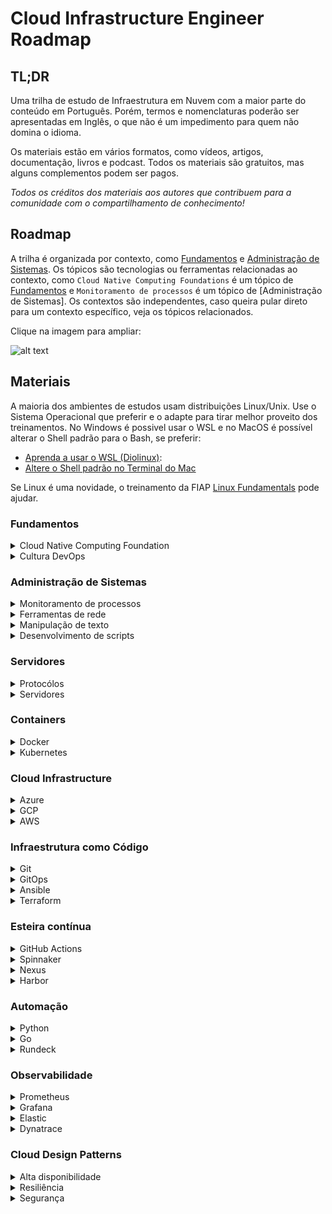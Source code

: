 # **Cloud Infrastructure Engineer Roadmap**

## **TL;DR**

Uma trilha de estudo de Infraestrutura em Nuvem com a maior parte do conteúdo em Português. Porém, termos e nomenclaturas poderão ser apresentadas em Inglês, o que não é um impedimento para quem não domina o idioma.

Os materiais estão em vários formatos, como vídeos, artigos, documentação, livros e podcast. Todos os materiais são gratuitos, mas alguns complementos podem ser pagos.

*Todos os créditos dos materiais aos autores que contribuem para a comunidade com o compartilhamento de conhecimento!*

## **Roadmap**

A trilha é organizada por contexto, como [Fundamentos](https://example.com) e [Administração de Sistemas](https://example.com). Os tópicos são tecnologias ou ferramentas relacionadas ao contexto, como `Cloud Native Computing Foundations` é um tópico de [Fundamentos](https://example.com) e `Monitoramento de processos` é um tópico de [Administração de Sistemas].
Os contextos são independentes, caso queira pular direto para um contexto específico, veja os tópicos relacionados.

Clique na imagem para ampliar:

![alt text](https://raw.githubusercontent.com/therenanlira/roadmap-sre-devops/main/cloud-eng-roadmap.png)

## **Materiais**

A maioria dos ambientes de estudos usam distribuições Linux/Unix.
Use o Sistema Operacional que preferir e o adapte para tirar melhor proveito dos treinamentos.
No Windows é possivel usar o WSL e no MacOS é possível alterar o Shell padrão para o Bash, se preferir:

- [Aprenda a usar o WSL (Diolinux)](https://www.youtube.com/watch?v=o1_E4PBl30s):
- [Altere o Shell padrão no Terminal do Mac](https://support.apple.com/pt-br/guide/terminal/trml113/mac)

Se Linux é uma novidade, o treinamento da FIAP [Linux Fundamentals](https://eucapacito.com.br/curso-ec/linux-fundamentos/) pode ajudar.

### **Fundamentos**

<details>
<summary>Cloud Native Computing Foundation</summary>
<p>

- Um resumo do que é a CNCF feito pelo ChatGPT:

> A Cloud Native Computing Foundation (CNCF) é uma organização sem fins lucrativos que tem como objetivo impulsionar a adoção e o desenvolvimento de tecnologias nativas da nuvem. Fundada em 2015 pela Linux Foundation, a CNCF fornece uma plataforma neutra para colaboração, padronização e promoção de soluções de código aberto voltadas para ambientes de nuvem.
> A CNCF é conhecida principalmente por seu projeto de orquestração de contêineres chamado Kubernetes, que se tornou um padrão de fato na indústria para gerenciar aplicativos em escala na nuvem. Além disso, a CNCF abriga uma variedade de outros projetos de código aberto relacionados, incluindo o Prometheus para monitoramento, o Envoy para proxy de serviços e o Fluentd para coleta e análise de logs, entre muitos outros.

- Oficial: [Cloud Native Computing Foundation](https://www.cncf.io/)
- Vídeo: [[IBM] O que é o Cloud Native](https://youtu.be/fp9_ubiKqFU)

</p>
</details>

<details>
<summary>Cultura DevOps</summary>
<p>

- Um resumo do que é a CNCF feito pelo ChatGPT:

> A cultura DevOps é uma abordagem colaborativa e cultural que busca unir as equipes de desenvolvimento de software (Dev) e operações de TI (Ops) em um processo integrado e contínuo, visando acelerar a entrega de software, melhorar a qualidade dos produtos e aumentar a eficiência operacional.
> O termo "DevOps" combina as palavras "desenvolvimento" e "operações" para destacar a importância da colaboração entre essas duas áreas.
> Práticas e princípios-chave da cultura DevOps incluem a automação de processos, o uso de ferramentas de integração contínua e entrega contínua (CI/CD), a adoção de monitoramento e feedback contínuos, a implementação de testes automatizados e a busca por melhorias contínuas em todo o processo de desenvolvimento e implantação.

- Treinamento: [[FIAP] DevOps & Agile Culture](https://eucapacito.com.br/curso-ec/devops-agile-culture)
  - OBS: nos capítulos 1 e 2 é apresentado a cultura DevOps, nos capítulos 3 à 5 é apresentado a cultura Agile, que pode ser pulado, caso queira focar apenas no assunto DevOps.

</details>

### Administração de Sistemas

<details>
<summary>Monitoramento de processos</summary>
<p>

- Um resumo do que é monitoramento de processos feito pelo ChatGPT:

> O monitoramento de processos é essencial para entender o desempenho do sistema, identificar gargalos, solucionar problemas e otimizar o uso de recursos. Ele desempenha um papel importante na administração de servidores, ambientes de produção e infraestrutura de TI em geral.

As principais ferramentas para monitoramento são `ps`, `top`, `htop`, e `kill`.

- Vídeo: [[LinuxTips] Gerenciamento de Processos Linux - ps, top, htop, kill](https://youtube.com/playlist?list=PLf-O3X2-mxDlx6sRx2WB-xv3Q9YHJ23ZN)

</p>
</details>

<details>
<summary>Ferramentas de rede</summary>
<p>

- Um resumo do que são as ferramentas de rede feito pelo ChatGPT:

> As ferramentas de rede são conjuntos de utilitários e comandos disponíveis para gerenciar e diagnosticar redes em sistemas operacionais baseados em Linux. Essas ferramentas permitem aos administradores e usuários monitorar, configurar, solucionar problemas e interagir com redes de computadores.

Essas ferramentas mais utilizadas, para um maior entendimento em como elas funcionam, use o comando [`man`](https://www.linuxforce.com.br/comandos-linux/comandos-linux-comando-man/) ou o comando [`tldr`](https://github.com/tldr-pages/tldr).

- `traceroute` - Rastreia a rota feita por pacotes em uma rede IP.
- `ping` - Envia pacotes de solicitação de eco para um host para testar a conexão com a Internet.
- `mtr` - Combina a funcionalidade de traceroute e ping em uma única ferramenta de diagnóstico.
- `nmap` - Verifica hosts em busca de portas abertas.
- `netstat` - Exibe conexões de rede, tabelas de roteamento, estatísticas de interface, conexões de mascarada e associações multicast.
- `ufw` e `firewalld` - Ferramenta de gerenciamento de Firewall.
- `iptables` e `nftables` - Ferramenta de gerenciamento de Firewall.
- `tcpdump` - Despeja o tráfego em uma rede.
- `dig` - Utilitário de pesquisa de DNS.
- `scp` - Cópia segura.

</p>
</details>

<details>
<summary>Manipulação de texto</summary>
<p>

- Um resumo do que é a manipulação de texto feito pelo ChatGPT:

> A manipulação de texto em Linux refere-se à capacidade de processar e transformar dados de texto usando uma variedade de comandos e utilitários disponíveis no sistema operacional Linux. Essas ferramentas permitem realizar tarefas como busca, filtragem, substituição, formatação e processamento de arquivos de texto de maneira eficiente e automatizada.

Essas ferramentas mais utilizadas, para um maior entendimento em como elas funcionam, use o comando [`man`](https://www.linuxforce.com.br/comandos-linux/comandos-linux-comando-man/) ou o comando [`tldr`](https://github.com/tldr-pages/tldr).

- `awk` - Uma linguagem de programação projetada para processamento de texto e normalmente usada como uma ferramenta de extração e relatórios de dados.
- `sed` - Um editor de fluxo para filtrar e transformar texto.
- `grep` - Um utilitário de linha de comando para pesquisar conjuntos de dados de texto simples para linhas que correspondem a uma expressão regular.
- `sort` - Um utilitário de linha de comando para classificar linhas de arquivos de texto.
- `cut` - Um utilitário de linha de comando para cortar seções de cada linha de arquivos.
- `uniq` - Um utilitário de linha de comando para relatar ou omitir linhas repetidas.
- `cat` - Um utilitário de linha de comando para concatenar arquivos e imprimir na saída padrão.
- `echo` - Um utilitário de linha de comando para exibir uma linha de texto.
- `fmt` - Um utilitário de linha de comando para formatação de texto ideal e simples.
- `tr` - Um utilitário de linha de comando para traduzir ou excluir caracteres.
- `nl` - Um utilitário de linha de comando para numerar linhas de arquivos.
- `wc` - Um utilitário de linha de comando para imprimir contagens de novas linhas, palavras e bytes para arquivos.

</p>
</details>

<details>
<summary>Desenvolvimento de scripts</summary>
<p>

- Um resumo do que é bash scripting feito pelo ChatGPT:

> Bash scripting é a prática de escrever scripts ou programas utilizando a linguagem de script Bash, que é uma shell de linha de comando amplamente usada em sistemas operacionais baseados em Unix, como Linux. O Bash scripting permite automatizar tarefas repetitivas, executar sequências de comandos, criar scripts complexos e personalizar a interação com o sistema operacional.

Desenvolver scripts bash requer um editor de texto. Pode ser usada a IDE [`VS Code`](https://code.visualstudio.com/) ou um editor de texto para o Shell, como o [`VIM`](https://www.vim.org/) ou [`NANO`](https://www.nano-editor.org/)

- Vídeo: [[debxp] Curso Básico de Bash](https://youtube.com/playlist?list=PLXoSGejyuQGpf4X-NdGjvSlEFZhn2f2H7)
- Vídeo: [[LinuxTips] Agendar um Job de Primeira no Crontab](https://youtu.be/jVM8Y97dLik)

</p>
</details>

### Servidores

<details>
<summary>Protocólos</summary>
<p>

- Um resumo do que são os protocólos feito pelo ChatGPT:

> Os protocolos de rede são conjuntos de regras e formatos padronizados que governam a comunicação entre dispositivos em uma rede de computadores. Cada protocolo define como os dados devem ser transmitidos, organizados e interpretados entre os dispositivos.

- FTP (File Transfer Protocol): É um protocolo usado para transferir arquivos entre sistemas em uma rede. Permite o upload e download de arquivos de um computador remoto para um computador local ou vice-versa.

- HTTP (Hypertext Transfer Protocol): É o protocolo usado para transferir dados entre um cliente (geralmente um navegador) e um servidor na World Wide Web. É amplamente utilizado para acessar sites, enviar solicitações e receber respostas, como carregar páginas da web.

- HTTPS (Hypertext Transfer Protocol Secure): É uma extensão do HTTP que utiliza criptografia SSL/TLS para fornecer uma conexão segura e criptografada entre um cliente e um servidor. É usado em sites que requerem segurança, como transações financeiras e autenticação.

- SSL (Secure Sockets Layer): É um protocolo de segurança legado usado para estabelecer uma conexão criptografada entre um cliente e um servidor. Foi amplamente substituído pelo TLS.

- TLS (Transport Layer Security): É o sucessor do SSL e é usado para fornecer segurança em comunicações pela Internet. Ele criptografa os dados transmitidos entre os dispositivos para proteger a confidencialidade e integridade das informações.

- DNS (Domain Name System): É um protocolo usado para traduzir nomes de domínio em endereços IP. Ele permite que os usuários acessem sites digitando um nome de domínio, em vez de ter que memorizar o endereço IP numérico correspondente.

- SSH (Secure Shell): É um protocolo que permite a conexão segura a dispositivos remotos em uma rede. Ele fornece autenticação e criptografia para proteger as comunicações, sendo amplamente utilizado para acesso remoto a servidores e transferência segura de arquivos.

</p>
</details>

<details>
<summary>Servidores</summary>
<p>

- Um resumo do que são servidores feito pelo ChatGPT:

> Servidor, no contexto de tecnologia, refere-se a um software ou hardware que oferece serviços ou recursos para outros dispositivos ou aplicativos em uma rede. Esses servidores são projetados para atender a solicitações, processar dados e fornecer funcionalidades específicas.
> Cada um desses servidores desempenha um papel específico em diferentes cenários de aplicativos e infraestrutura de TI. O Nginx é amplamente utilizado como servidor web e proxy reverso, o Redis é conhecido por sua velocidade e flexibilidade como banco de dados em memória, e o Kafka é uma plataforma de streaming de alto desempenho para lidar com fluxos contínuos de dados em tempo real.

- Nginx é um servidor web de alto desempenho, conhecido por sua escalabilidade e eficiência. Ele é usado para hospedar sites estáticos ou dinâmicos, além de servir como proxy reverso para balanceamento de carga, cache e manipulação de solicitações HTTP. O Nginx também pode ser usado como servidor de arquivos estáticos ou como proxy para servidores de aplicativos.

- Redis é um banco de dados em memória de código aberto, que também pode ser visto como um servidor de armazenamento de chave-valor. Ele é projetado para fornecer alta velocidade e baixa latência, sendo amplamente utilizado como um cache distribuído, armazenamento de sessão, fila de mensagens e muito mais. O Redis também suporta estruturas de dados avançadas, como listas, conjuntos, hashes e sorted sets.

- Kafka é uma plataforma de streaming distribuída, projetada para lidar com o processamento em tempo real de fluxos de dados. Ele funciona como um sistema de mensagens de alto desempenho e armazena fluxos de eventos em tópicos. O Kafka é usado para casos de uso de streaming, como ingestão de dados, processamento de eventos em tempo real, integração de sistemas e criação de pipelines de dados.

- Oficial: [Nginx Documentation](https://nginx.org/en/docs/)
- Vídeo: [[CofOps] Forma fácil e correta de instalar o Nginx no Ubuntu 20.04](https://youtube.com/watch?v=hn17w828I-w)
- Vídeo: [[Filipe Morelli Developer] Curso de Redis](https://youtube.com/playlist?list=PLWhiA_CuQkbA_nmwPvjxVUr4XucYUrYXi)
- Vídeo: [[Escola de Inteligência Artificial] Apache Kafka](https://youtube.com/playlist?list=PLzWDDw1w8cTRsUM3cLMxImrQRv8jrOTP0)  

</p>
</details>

### Containers

<details>
<summary>Docker</summary>
<p>

</p>
</details>

<details>
<summary>Kubernetes</summary>
<p>

</p>
</details>

### Cloud Infrastructure

<details>
<summary>Azure</summary>
<p>

</p>
</details>

<details>
<summary>GCP</summary>
<p>

</p>
</details>

<details>
<summary>AWS</summary>
<p>

</p>
</details>

### Infraestrutura como Código

<details>
<summary>Git</summary>
<p>

- Um resumo do que é Git feito pelo ChatGPT:

> Git é um sistema de controle de versão distribuído amplamente utilizado para rastrear alterações em projetos de desenvolvimento de software. Ele permite que várias pessoas trabalhem em um projeto simultaneamente, gerenciando diferentes versões dos arquivos e facilitando a colaboração entre os membros da equipe.

- Vídeo: [[Bonieky Lacerda] Curso Completo de GIT](https://youtu.be/OuOb1_qADBQ)

</p>
</details>

<details>
<summary>GitOps</summary>
<p>

</p>
</details>

<details>
<summary>Ansible</summary>
<p>

</p>
</details>

<details>
<summary>Terraform</summary>
<p>

</p>
</details>

### Esteira contínua

<details>
<summary>GitHub Actions</summary>
<p>

</p>
</details>

<details>
<summary>Spinnaker</summary>
<p>

</p>
</details>

<details>
<summary>Nexus</summary>
<p>

</p>
</details>

<details>
<summary>Harbor</summary>
<p>

</p>
</details>

### Automação

<details>
<summary>Python</summary>
<p>

- Um resumo do que é Python feito pelo ChatGPT:

> Python é uma linguagem de programação interpretada, de alto nível e de propósito geral. Foi criada por Guido van Rossum e lançada pela primeira vez em 1991. Python é conhecida por sua simplicidade, clareza de código e facilidade de leitura, o que a torna uma ótima opção tanto para iniciantes quanto para desenvolvedores experientes.

- Treinamento: [[Diego Mariano] Introdução à linguagem Python](https://www.udemy.com/course/intro_python/)
- Livro: [Automate the Boring Stuff with Python](https://automatetheboringstuff.com/)
- Podcast: [[Hipster Talks] Automação com Python](https://youtu.be/s_b79fuuIY4)

</p>
</details>

<details>
<summary>Go</summary>
<p>

- Um resumo do que é Go feito pelo ChatGPT:

> Golang, também conhecida como Go, é uma linguagem de programação moderna, de código aberto, desenvolvida pelo Google. Ela foi projetada para ser eficiente, simples, segura e de fácil leitura. Go foi lançada em 2009 e ganhou popularidade devido à sua eficiência no desenvolvimento de sistemas escaláveis e concorrentes.

- Vídeo: [[Aprenda Go] Aprenda Go](https://youtube.com/playlist?list=PLCKpcjBB_VlBsxJ9IseNxFllf-UFEXOdg)

</p>
</details>

<details>
<summary>Rundeck</summary>
<p>

- Um resumo do que é Rundeck feito pelo ChatGPT:

> Rundeck é uma plataforma de automação de operações e agendamento de tarefas desenvolvida para simplificar e gerenciar fluxos de trabalho complexos em ambientes de TI. Ela fornece uma interface amigável para automatizar e orquestrar tarefas em uma variedade de sistemas, como servidores, nuvens, bancos de dados, aplicativos e muito mais.

- Vídeo: [[LinuxTips] Infra Ágil - Rundeck](https://youtu.be/kE3wxQSMaio)

</p>
</details>

### Observabilidade

<details>
<summary>Prometheus</summary>
<p>

</p>
</details>

<details>
<summary>Grafana</summary>
<p>

</p>
</details>

<details>
<summary>Elastic</summary>
<p>

</p>
</details>

<details>
<summary>Dynatrace</summary>
<p>

</p>
</details>

### Cloud Design Patterns

<details>
<summary>Alta disponibilidade</summary>
<p>

</p>
</details>

<details>
<summary>Resiliência</summary>
<p>

</p>
</details>

<details>
<summary>Segurança</summary>
<p>

</p>
</details>
